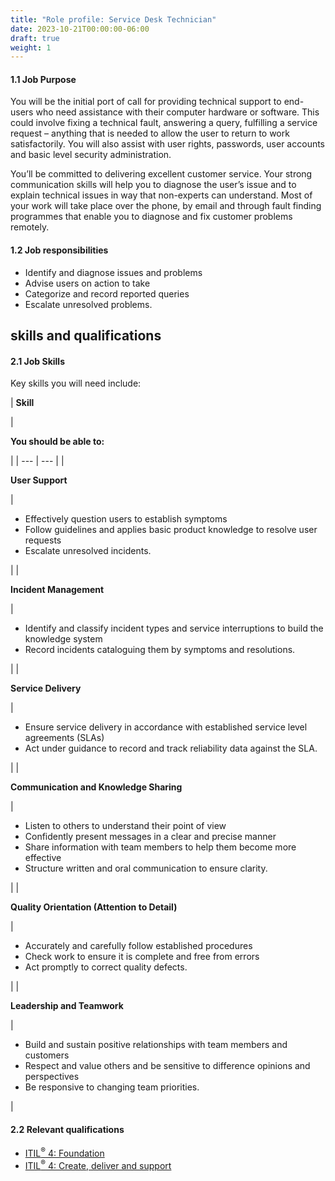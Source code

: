 ```yaml
---
title: "Role profile: Service Desk Technician"
date: 2023-10-21T00:00:00-06:00
draft: true
weight: 1
---
```


#### 1.1 Job Purpose

You will be the initial port of call for providing technical support to end-users who need assistance with their computer hardware or software. This could involve fixing a technical fault, answering a query, fulfilling a service request – anything that is needed to allow the user to return to work satisfactorily. You will also assist with user rights, passwords, user accounts and basic level security administration.

You’ll be committed to delivering excellent customer service. Your strong communication skills will help you to diagnose the user’s issue and to explain technical issues in way that non-experts can understand. Most of your work will take place over the phone, by email and through fault finding programmes that enable you to diagnose and fix customer problems remotely.

#### 1.2 Job responsibilities

*   Identify and diagnose issues and problems
*   Advise users on action to take
*   Categorize and record reported queries
*   Escalate unresolved problems.

## skills and qualifications

#### 2.1 Job Skills

Key skills you will need include:

| 
**Skill**

 | 

**You should be able to:**

 |
| --- | --- |
| 

**User Support**

 | 

*   Effectively question users to establish symptoms
*   Follow guidelines and applies basic product knowledge to resolve user requests
*   Escalate unresolved incidents.

 |
| 

**Incident Management**

 | 

*   Identify and classify incident types and service interruptions to build the knowledge system
*   Record incidents cataloguing them by symptoms and resolutions.

 |
| 

**Service Delivery**

 | 

*   Ensure service delivery in accordance with established service level agreements (SLAs)
*   Act under guidance to record and track reliability data against the SLA.

 |
| 

**Communication and Knowledge Sharing**

 | 

*   Listen to others to understand their point of view
*   Confidently present messages in a clear and precise manner
*   Share information with team members to help them become more effective
*   Structure written and oral communication to ensure clarity.



 |
| 

**Quality Orientation (Attention to Detail)**

 | 

*   Accurately and carefully follow established procedures
*   Check work to ensure it is complete and free from errors
*   Act promptly to correct quality defects.

 |
| 

**Leadership and Teamwork**

 | 

*   Build and sustain positive relationships with team members and customers
*   Respect and value others and be sensitive to difference opinions and perspectives
*   Be responsive to changing team priorities.

 |

#### 2.2 Relevant qualifications

*   [ITIL<sup>®</sup> 4: Foundation](https://www.axelos.com/certifications/itil-service-management/itil-4-foundation)
*   [ITIL<sup>®</sup> 4: Create, deliver and support](https://www.axelos.com/certifications/itil-service-management/managing-professional/create-deliver-and-support)
